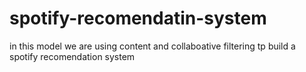 # spotify-recomendatin-system
in this model we are using content and collaboative filtering tp build a spotify recomendation system
